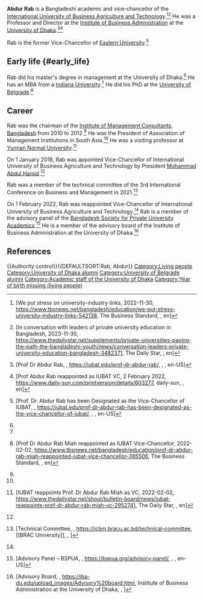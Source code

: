 **Abdur Rab** is a Bangladeshi academic and vice-chancellor of the
[International University of Business Agriculture and
Technology](International_University_of_Business_Agriculture_and_Technology "wikilink").[^1][^2]
He was a Professor and Director at the [Institute of Business
Administration](Institute_of_Business_Administration,_University_of_Dhaka "wikilink")
at the [University of Dhaka](University_of_Dhaka "wikilink").[^3][^4]

Rab is the former Vice-Chancellor of [Eastern
University](Eastern_University_(Bangladesh) "wikilink").[^5]

## Early life {#early_life}

Rab did his master\'s degree in management at the University of
Dhaka.[^6] He has an MBA from a [Indiana
University](Indiana_University "wikilink").[^7] He did his PhD at the
[University of Belgrade](University_of_Belgrade "wikilink").[^8]

## Career

Rab was the chairman of the [Institute of Management Consultants,
Bangladesh](Institute_of_Management_Consultants,_Bangladesh "wikilink")
from 2010 to 2012.[^9] He was the President of Association of Management
Institutions in South Asia.[^10] He was a visiting professor at [Yunnan
Normal University](Yunnan_Normal_University "wikilink").[^11]

On 1 January 2018, Rab was appointed Vice-Chancellor of International
University of Business Agriculture and Technology by President [Mohammad
Abdul Hamid](Mohammad_Abdul_Hamid "wikilink").[^12]

Rab was a member of the technical committee of the 3rd International
Conference on Business and Management in 2021.[^13]

On 1 February 2022, Rab was reappointed Vice-Chancellor of International
University of Business Agriculture and Technology.[^14] Rab is a member
of the advisory panel of the [Bangladesh Society for Private University
Academics](Bangladesh_Society_for_Private_University_Academics "wikilink").[^15]
He is a member of the advisory board of the Institute of Business
Administration at the University of Dhaka.[^16]

## References

{{Authority  control}}{{DEFAULTSORT:Rab, Abdur}}
[Category:Living people](Category:Living_people "wikilink")
[Category:University of Dhaka
alumni](Category:University_of_Dhaka_alumni "wikilink")
[Category:University of Belgrade
alumni](Category:University_of_Belgrade_alumni "wikilink")
[Category:Academic staff of the University of
Dhaka](Category:Academic_staff_of_the_University_of_Dhaka "wikilink")
[Category:Year of birth missing (living
people)](Category:Year_of_birth_missing_(living_people) "wikilink")

[^1]: [We put stress on university-industry links, 2022-11-30, https://www.tbsnews.net/bangladesh/education/we-put-stress-university-industry-links-542138, The Business Standard, , en]

[^2]: [In conversation with leaders of private university education in Bangladesh, 2023-11-30, https://www.thedailystar.net/supplements/private-universities-paving-the-path-the-bangladeshi-youth/news/conversation-leaders-private-university-education-bangladesh-3482371, The Daily Star, , en]

[^3]: [Prof Dr Abdur Rab, , https://iubat.edu/prof-dr-abdur-rab/, , , en-US]

[^4]: [Prof Abdur Rab reappointed as IUBAT VC, 2 February 2022, https://www.daily-sun.com/printversion/details/603277, daily-sun, , en]

[^5]: [Prof. Dr. Abdur Rab has been Designated as the Vice-Chancellor of IUBAT, , https://iubat.edu/prof-dr-abdur-rab-has-been-designated-as-the-vice-chancellor-of-iubat/, , , en-US]

[^6]:

[^7]:

[^8]: [Prof Dr Abdur Rab Miah reappointed as IUBAT Vice-Chancellor, 2022-02-02, https://www.tbsnews.net/bangladesh/education/prof-dr-abdur-rab-miah-reappointed-iubat-vice-chancellor-365506, The Business Standard, , en]

[^9]:

[^10]:

[^11]: [IUBAT reappoints Prof. Dr Abdur Rab Miah as VC, 2022-02-02, https://www.thedailystar.net/shout/bulletin-board/news/iubat-reappoints-prof-dr-abdur-rab-miah-vc-2952741, The Daily Star, , en]

[^12]:

[^13]: [Technical Committee, , https://icbm.bracu.ac.bd/technical-committee, [[BRAC University]], , ]

[^14]:

[^15]: [Advisory Panel – BSPUA, , https://bspua.org/advisory-panel/, , , en-US]

[^16]: [Advisory Board, , https://iba-du.edu/upload_images/Advisory%20board.html, Institute of Business Administration at the University of Dhaka, , ]
